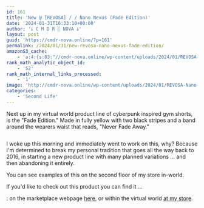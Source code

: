 ```yaml
---
id: 161
title: 'New @ [REVOSA] / / Nano Nexus (Fade Edition)'
date: '2024-01-31T16:33:10+00:00'
author: '𐕣 C M D R ░ NOVA 𐕣'
layout: post
guid: 'https://cmdr-nova.online/?p=161'
permalink: /2024/01/31/new-revosa-nano-nexus-fade-edition/
amazonS3_cache:
    - 'a:4:{s:83:"//cmdr-nova.online/wp-content/uploads/2024/01/REVOSA-Nano-Nexus-Fade-Edition-Ad.png";a:1:{s:9:"timestamp";i:1721698459;}s:51:"//cmdr-nova.online/wp-content/uploads/2024/02/3.gif";a:1:{s:9:"timestamp";i:1715873306;}s:57:"//cmdr-nova.online/wp-content/uploads/2024/02/NoAi_01.png";a:1:{s:9:"timestamp";i:1721685664;}s:67:"//cmdr-nova.online/wp-content/uploads/2024/02/721ac29ea9cbae00.jpeg";a:1:{s:9:"timestamp";i:1712036340;}}'
rank_math_analytic_object_id:
    - '52'
rank_math_internal_links_processed:
    - '1'
image: 'http://cmdr-nova.online/wp-content/uploads/2024/01/REVOSA-Nano-Nexus-Fade-Edition-Ad.png'
categories:
    - 'Second Life'
---
```


<!-- wp:paragraph -->
<p>Next up in my virtual world product line of cyberpunk inspired gym shorts, is the "Fade Edition." Made in fully yellow with two black stripes and a band around the wearers waist that reads, "Never Fade Away."</p>
<!-- /wp:paragraph -->

<!-- wp:image {"lightbox":{"enabled":true},"id":162,"sizeSlug":"full","linkDestination":"none","className":"is-style-default"} -->
<figure class="wp-block-image size-full is-style-default"><img src="https://cmdr-nova.online/wp-content/uploads/2024/01/REVOSA-Nano-Nexus-Fade-Edition-Ad.png" alt="" class="wp-image-162"/></figure>
<!-- /wp:image -->

<!-- wp:paragraph -->
<p>I woke up this morning and immediately went to work on this, why? Because I'm determined to break my personal tradition that goes all the way back to 2016, in starting a new product line with many planned variations ... and then abandoning it entirely.</p>
<!-- /wp:paragraph -->

<!-- wp:paragraph -->
<p>You can see examples of this on the second floor of my store in-world.</p>
<!-- /wp:paragraph -->

<!-- wp:paragraph -->
<p>If you'd like to check out this product you can find it ...</p>
<!-- /wp:paragraph -->

<!-- wp:paragraph -->
<p>: on the marketplace webpage <a href="https://marketplace.secondlife.com/p/REVOSA-Nano-Nexus-Fade-Edition/25682098" target="_blank" rel="noreferrer noopener">here</a>, or within the virtual world <a href="http://maps.secondlife.com/secondlife/Neo%20Machina/178/172/25" target="_blank" rel="noreferrer noopener">at my store</a>.</p>
<!-- /wp:paragraph -->